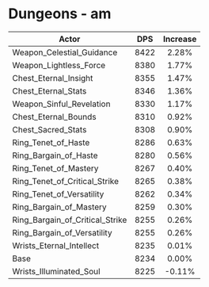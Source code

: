# Dungeons - am
| Actor | DPS | Increase |
|---|:---:|:---:|
|Weapon_Celestial_Guidance|8422|2.28%|
|Weapon_Lightless_Force|8380|1.77%|
|Chest_Eternal_Insight|8355|1.47%|
|Chest_Eternal_Stats|8346|1.36%|
|Weapon_Sinful_Revelation|8330|1.17%|
|Chest_Eternal_Bounds|8310|0.92%|
|Chest_Sacred_Stats|8308|0.90%|
|Ring_Tenet_of_Haste|8286|0.63%|
|Ring_Bargain_of_Haste|8280|0.56%|
|Ring_Tenet_of_Mastery|8267|0.40%|
|Ring_Tenet_of_Critical_Strike|8265|0.38%|
|Ring_Tenet_of_Versatility|8262|0.34%|
|Ring_Bargain_of_Mastery|8259|0.30%|
|Ring_Bargain_of_Critical_Strike|8255|0.26%|
|Ring_Bargain_of_Versatility|8255|0.26%|
|Wrists_Eternal_Intellect|8235|0.01%|
|Base|8234|0.00%|
|Wrists_Illuminated_Soul|8225|-0.11%|
